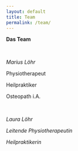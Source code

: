 ```yaml
---
layout: default
title: Team
permalink: /team/
---
```


**Das Team**

&nbsp;

*Marius Löhr*

Physiotherapeut

Heilpraktiker

Osteopath i.A.

&nbsp;

*Laura Löhr*

*Leitende Physiotherapeutin*

*Heilpraktikerin*